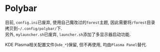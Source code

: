 # Polybar
目前, `config.ini`已废弃, 使用自己魔改过的`forest`主题, 因此需要将`/forest`目录拷贝到`~/.config/polybar/`下.  
另外, `mylauncher.sh`已废弃, `launcher.sh`添加了多显示器启动功能.

KDE Plasma相关配置文件(`kde_*`)保留, 但不再使用, 均由`Plasma Panel`替代.
